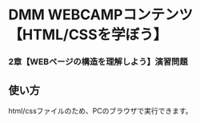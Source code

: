 # DMM WEBCAMPコンテンツ【HTML/CSSを学ぼう】
### 2章【WEBページの構造を理解しよう】演習問題
## 使い方
html/cssファイルのため、PCのブラウザで実行できます。
